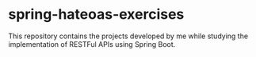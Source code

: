 # spring-hateoas-exercises

This repository contains the projects developed by me while studying the implementation of RESTFul APIs using Spring Boot.

